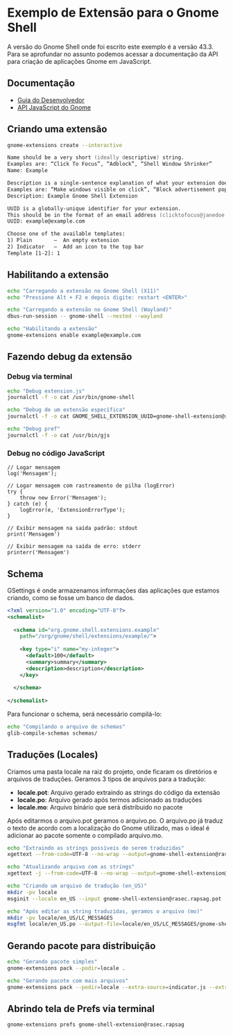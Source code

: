 # Exemplo de Extensão para o Gnome Shell

A versão do Gnome Shell onde foi escrito este exemplo é a versão 43.3.
Para se aprofundar no assunto podemos acessar a documentação da API para criação de aplicações Gnome em JavaScript.

## Documentação

* [Guia do Desenvolvedor](https://gjs.guide/)
* [API JavaScript do Gnome](https://gjs-docs.gnome.org/)


## Criando uma extensão

```zsh
gnome-extensions create --interactive

Name should be a very short (ideally descriptive) string.
Examples are: “Click To Focus”, “Adblock”, “Shell Window Shrinker”
Name: Example

Description is a single-sentence explanation of what your extension does.
Examples are: “Make windows visible on click”, “Block advertisement popups”, “Animate windows shrinking on minimize”
Description: Example Gnome Shell Extension

UUID is a globally-unique identifier for your extension.
This should be in the format of an email address (clicktofocus@janedoe.example.com)
UUID: example@example.com

Choose one of the available templates:
1) Plain       –  An empty extension
2) Indicator   –  Add an icon to the top bar
Template [1-2]: 1
```

## Habilitando a extensão

```zsh
echo "Carregando a extensão no Gnome Shell (X11)"
echo "Pressione Alt + F2 e depois digite: restart <ENTER>"

echo "Carregando a extensão no Gnome Shell (Wayland)"
dbus-run-session -- gnome-shell --nested --wayland

echo "Habilitando a extensão"
gnome-extensions enable example@example.com
```

## Fazendo debug da extensão

### Debug via terminal

```zsh
echo "Debug extension.js"
journalctl -f -o cat /usr/bin/gnome-shell

echo "Debug de um extensão específica"
journalctl -f -o cat GNOME_SHELL_EXTENSION_UUID=gnome-shell-extension@rasec.rapsag

echo "Debug pref"
journalctl -f -o cat /usr/bin/gjs
```

### Debug no código JavaScript

```javasript
// Logar mensagem
log('Mensagem');

// Logar mensagem com rastreamento de pilha (logError)
try {
    throw new Error('Mensagem');
} catch (e) {
    logError(e, 'ExtensionErrorType');
}

// Exibir mensagem na saída padrão: stdout
print('Mensagem')

// Exibir mensagem na saída de erro: stderr
printerr('Mensagem')
```

## Schema

GSettings é onde armazenamos informações das aplicações que estamos criando, como se fosse um banco de dados.

```xml
<?xml version="1.0" encoding="UTF-8"?>
<schemalist>
    
  <schema id="org.gnome.shell.extensions.example"
    path="/org/gnome/shell/extensions/example/">
    
    <key type="i" name="my-integer">
      <default>100</default>
      <summary>summary</summary>
      <description>description</description>
    </key>
    
  </schema>
  
</schemalist>
```
Para funcionar o schema, será necessário compilá-lo:

```zsh
echo "Compilando o arquivo de schemas"
glib-compile-schemas schemas/
```

## Traduções (Locales)

Criamos uma pasta locale na raiz do projeto, onde ficaram os diretórios e arquivos de traduções. Geramos 3 tipos de arquivos para a tradução:

- **locale.pot**: Arquivo gerado extraindo as strings do código da extensão
- **locale.po**: Arquivo gerado após termos adicionado as traduções
- **locale.mo**: Arquivo binário que será distribuido no pacote

Após editarmos o arquivo.pot geramos o arquivo.po. O arquivo.po já traduz o texto de acordo com a localização do Gnome utilizado, mas o ideal é adicionar ao pacote somente o compilado arquivo.mo.

```zsh
echo "Extraindo as strings possíveis de serem traduzidas"
xgettext --from-code=UTF-8 --no-wrap --output=gnome-shell-extension@rasec.rapsag.pot *.js

echo "Atualizando arquivo com as strings"
xgettext -j --from-code=UTF-8 --no-wrap --output=gnome-shell-extension@rasec.rapsag.pot *.js

echo "Criando um arquivo de tradução (en_US)"
mkdir -pv locale
msginit --locale en_US --input gnome-shell-extension@rasec.rapsag.pot --output locale/en_US.po

echo "Após editar as string traduzidas, geramos o arquivo (mo)"
mkdir -pv locale/en_US/LC_MESSAGES
msgfmt locale/en_US.po --output-file=locale/en_US/LC_MESSAGES/gnome-shell-extension@rasec.rapsag.mo
```

## Gerando pacote para distribuição

```zsh
echo "Gerando pacote simples"
gnome-extensions pack --podir=locale .

echo "Gerando pacote com mais arquivos"
gnome-extensions pack --podir=locale --extra-source=indicator.js --extra-source=setting.js --extra-source=dates.js .
```

## Abrindo tela de Prefs via terminal

```zsh
gnome-extensions prefs gnome-shell-extension@rasec.rapsag
```
